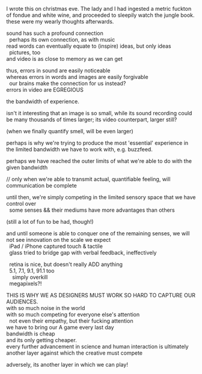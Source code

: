 I wrote this on christmas eve. The lady and I had ingested a metric fuckton of fondue and white wine, and proceeded to sleepily watch the jungle book. these were my wearly thoughts afterwards.

sound has such a profound connection  
  perhaps its own connection, as with music  
read words can eventually equate to (inspire) ideas, but only ideas  
  pictures, too  
and video is as close to memory as we can get  

thus, errors in sound are easily noticeable  
whereas errors in words and images are easily forgivable  
  our brains make the connection for us instead?  
errors in video are EGREGIOUS  

the bandwidth of experience.  

isn't it interesting that an image is so small, while its sound recording could be many thousands of times larger; its video counterpart, larger still?   

(when we finally quantify smell, will be even larger)  

perhaps is why we're trying to produce the most 'essential' experience in the limited bandwidth we have to work with, e.g. buzzfeed.   

perhaps we have reached the outer limits of what we're able to do with the given bandwidth  

// only when we're able to transmit actual, quantifiable feeling, will communication be complete  

until then, we're simply competing in the limited sensory space that we have control over  
  some senses && their mediums have more advantages than others  

(still a lot of fun to be had, though!)  

and until someone is able to conquer one of the remaining senses, we will not see innovation on the scale we expect  
  iPad / iPhone captured touch & tactile  
  glass tried to bridge gap with verbal feedback, ineffectively  

  retina is nice, but doesn't really ADD anything  
  5.1, 7.1, 9.1, 91.1 too  
    simply overkill  
  megapixels?!  

THIS IS WHY WE AS DESIGNERS MUST WORK SO HARD TO CAPTURE OUR AUDIENCES.  
with so much noise in the world  
with so much competing for everyone else's attention  
  not even their empathy, but their fucking attention  
we have to bring our A game every last day  
bandwidth is cheap  
and its only getting cheaper.  
every further advancement in science and human interaction is ultimately another layer against which the creative must compete  

adversely, its another layer in which we can play!  












